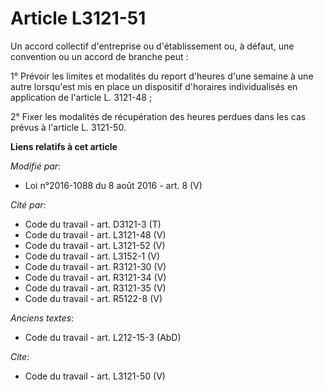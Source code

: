 # Article L3121-51

Un accord collectif d'entreprise ou d'établissement ou, à défaut, une convention ou un accord de branche peut : 

1° Prévoir les limites et modalités du report d'heures d'une semaine à une autre lorsqu'est mis en place un dispositif
d'horaires individualisés en application de l'article L. 3121-48 ; 

2° Fixer les modalités de récupération des heures perdues dans les cas prévus à l'article L. 3121-50.

**Liens relatifs à cet article**

_Modifié par_:

  - Loi n°2016-1088 du 8 août 2016 - art. 8 (V)

_Cité par_:

  - Code du travail - art. D3121-3 (T)
  - Code du travail - art. L3121-48 (V)
  - Code du travail - art. L3121-52 (V)
  - Code du travail - art. L3152-1 (V)
  - Code du travail - art. R3121-30 (V)
  - Code du travail - art. R3121-34 (V)
  - Code du travail - art. R3121-35 (V)
  - Code du travail - art. R5122-8 (V)

_Anciens textes_:

  - Code du travail - art. L212-15-3 (AbD)

_Cite_:

  - Code du travail - art. L3121-50 (V)
